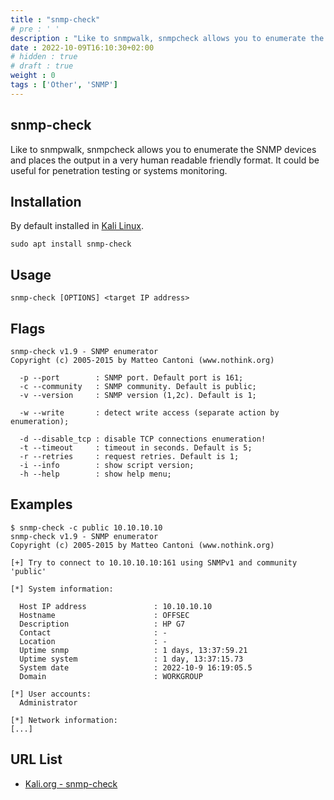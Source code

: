 ```yaml
---
title : "snmp-check"
# pre : ' '
description : "Like to snmpwalk, snmpcheck allows you to enumerate the SNMP devices and places the output in a very human readable friendly format. It could be useful for penetration testing or systems monitoring."
date : 2022-10-09T16:10:30+02:00
# hidden : true
# draft : true
weight : 0
tags : ['Other', 'SNMP']
---
```


## snmp-check

Like to snmpwalk, snmpcheck allows you to enumerate the SNMP devices and places the output in a very human readable friendly format. It could be useful for penetration testing or systems monitoring.

## Installation

By default installed in [Kali Linux](https://www.kali.org/).

```plain
sudo apt install snmp-check
```

## Usage

```plain
snmp-check [OPTIONS] <target IP address>
```

## Flags

```plain
snmp-check v1.9 - SNMP enumerator
Copyright (c) 2005-2015 by Matteo Cantoni (www.nothink.org)

  -p --port        : SNMP port. Default port is 161;
  -c --community   : SNMP community. Default is public;
  -v --version     : SNMP version (1,2c). Default is 1;

  -w --write       : detect write access (separate action by enumeration);

  -d --disable_tcp : disable TCP connections enumeration!
  -t --timeout     : timeout in seconds. Default is 5;
  -r --retries     : request retries. Default is 1; 
  -i --info        : show script version;
  -h --help        : show help menu;
```

## Examples

```plain
$ snmp-check -c public 10.10.10.10
snmp-check v1.9 - SNMP enumerator
Copyright (c) 2005-2015 by Matteo Cantoni (www.nothink.org)

[+] Try to connect to 10.10.10.10:161 using SNMPv1 and community 'public'

[*] System information:

  Host IP address               : 10.10.10.10
  Hostname                      : OFFSEC
  Description                   : HP G7
  Contact                       : -
  Location                      : -
  Uptime snmp                   : 1 days, 13:37:59.21
  Uptime system                 : 1 day, 13:37:15.73
  System date                   : 2022-10-9 16:19:05.5
  Domain                        : WORKGROUP

[*] User accounts:
  Administrator       

[*] Network information:
[...]
```

## URL List

- [Kali.org - snmp-check](https://www.kali.org/tools/snmpcheck/)
